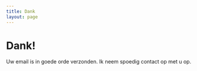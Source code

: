 ```yaml
---
title: Dank
layout: page
---
```


# Dank!

Uw email is in goede orde verzonden. Ik neem spoedig contact op met u op.


